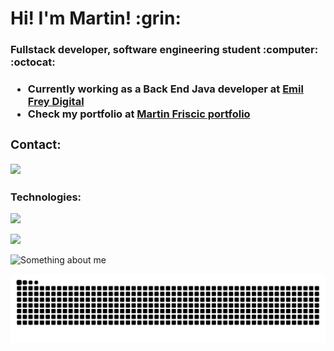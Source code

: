 <h1> Hi! I'm Martin! :grin: </h1>

<h3>Fullstack developer, software engineering student :computer: :octocat: <h3/>

+ Currently working as a Back End Java developer at <a href="https://emilfreydigital.com/">Emil Frey Digital<a/>
+ Check my portfolio at <a href="https://martin-friscic-dev.netlify.app/">Martin Friscic portfolio<a/> 

<h3 align="left">Contact:</h3>
<p align="left">
<a href="https://linkedin.com/in/martin-friščić-6164ab202" target="blank"> <img src="https://skillicons.dev/icons?i=linkedin&theme=dark&perline=10")></a>
</p>

<h3 align="left">Technologies:</h3>

  <p>
     <a href="https://skillicons.dev">
  <img src="https://skillicons.dev/icons?i=next,react,angular,vue,express,cs,laravel,java,docker,figma,kotlin,flutter,jquery&theme=dark")>
        </a>
    </p>
<!--<h3>My college account:https://github.com/mfriscic20<h3/>-->
 
 ![](https://komarev.com/ghpvc/?username=Fr1k1)
    
![Something about me](https://github-readme-stats.vercel.app/api?username=Fr1k1&&show_icons=true&title_color=ffffff&icon_color=bb2acf&text_color=daf7dc&bg_color=151515)

![Snake animation](https://raw.githubusercontent.com/Fr1k1/Fr1k1/output/github-contribution-grid-snake-dark.svg)

